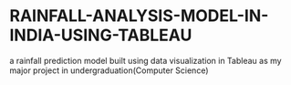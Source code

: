 # RAINFALL-ANALYSIS-MODEL-IN-INDIA-USING-TABLEAU
a rainfall prediction model built using data visualization in Tableau as my major project in undergraduation(Computer Science)
